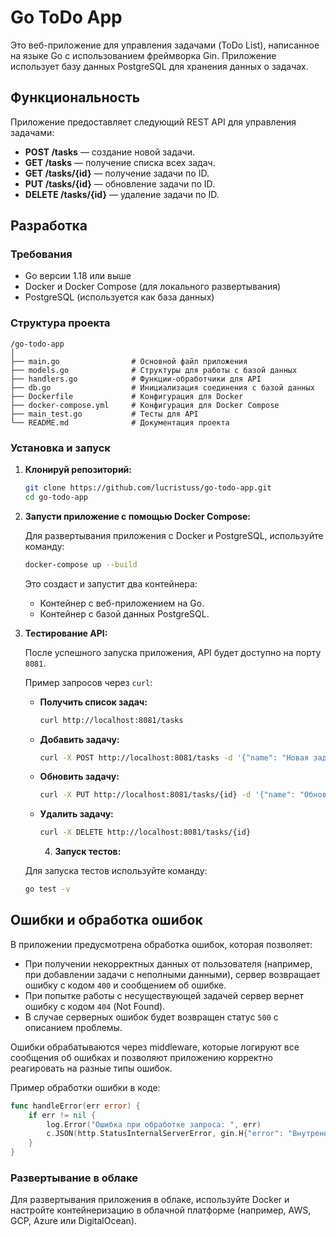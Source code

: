 
# Go ToDo App

Это веб-приложение для управления задачами (ToDo List), написанное на языке Go с использованием фреймворка Gin. Приложение использует базу данных PostgreSQL для хранения данных о задачах.

## Функциональность

Приложение предоставляет следующий REST API для управления задачами:

- **POST /tasks** — создание новой задачи.
- **GET /tasks** — получение списка всех задач.
- **GET /tasks/{id}** — получение задачи по ID.
- **PUT /tasks/{id}** — обновление задачи по ID.
- **DELETE /tasks/{id}** — удаление задачи по ID.

## Разработка

### Требования

- Go версии 1.18 или выше
- Docker и Docker Compose (для локального развертывания)
- PostgreSQL (используется как база данных)

### Структура проекта

```
/go-todo-app
│
├── main.go                # Основной файл приложения
├── models.go              # Структуры для работы с базой данных
├── handlers.go            # Функции-обработчики для API
├── db.go                  # Инициализация соединения с базой данных
├── Dockerfile             # Конфигурация для Docker
├── docker-compose.yml     # Конфигурация для Docker Compose
├── main_test.go           # Тесты для API
└── README.md              # Документация проекта
```

### Установка и запуск

1. **Клонируй репозиторий:**

   ```sh
   git clone https://github.com/lucristuss/go-todo-app.git
   cd go-todo-app
   ```

2. **Запусти приложение с помощью Docker Compose:**

   Для развертывания приложения с Docker и PostgreSQL, используйте команду:

   ```sh
   docker-compose up --build
   ```

   Это создаст и запустит два контейнера:
   - Контейнер с веб-приложением на Go.
   - Контейнер с базой данных PostgreSQL.

3. **Тестирование API:**

   После успешного запуска приложения, API будет доступно на порту `8081`.

   Пример запросов через `curl`:

   - **Получить список задач:**
     ```sh
     curl http://localhost:8081/tasks
     ```

   - **Добавить задачу:**
     ```sh
     curl -X POST http://localhost:8081/tasks -d '{"name": "Новая задача"}' -H "Content-Type: application/json"
     ```

   - **Обновить задачу:**
     ```sh
     curl -X PUT http://localhost:8081/tasks/{id} -d '{"name": "Обновленная задача"}' -H "Content-Type: application/json"
     ```

   - **Удалить задачу:**
     ```sh
     curl -X DELETE http://localhost:8081/tasks/{id}
     ```
     4. **Запуск тестов:**

   Для запуска тестов используйте команду:

   ```sh
   go test -v
   ```

## Ошибки и обработка ошибок

В приложении предусмотрена обработка ошибок, которая позволяет:
- При получении некорректных данных от пользователя (например, при добавлении задачи с неполными данными), сервер возвращает ошибку с кодом `400` и сообщением об ошибке.
- При попытке работы с несуществующей задачей сервер вернет ошибку с кодом `404` (Not Found).
- В случае серверных ошибок будет возвращен статус `500` с описанием проблемы.

Ошибки обрабатываются через middleware, которые логируют все сообщения об ошибках и позволяют приложению корректно реагировать на разные типы ошибок.

Пример обработки ошибки в коде:

```go
func handleError(err error) {
    if err != nil {
        log.Error("Ошибка при обработке запроса: ", err)
        c.JSON(http.StatusInternalServerError, gin.H{"error": "Внутренняя ошибка сервера"})
    }
}
```


### Развертывание в облаке

Для развертывания приложения в облаке, используйте Docker и настройте контейнеризацию в облачной платформе (например, AWS, GCP, Azure или DigitalOcean).
